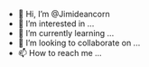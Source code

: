 


- 👋 Hi, I’m @Jimideancorn
- 👀 I’m interested in ...
- 🌱 I’m currently learning ...
- 💞️ I’m looking to collaborate on ...
- 📫 How to reach me ...

<!---
Jimideancorn/Jimideancorn is a ✨ special ✨ repository because its `README.md` (this file) appears on your GitHub profile.
You can click the Preview link to take a look at your changes.
--->
